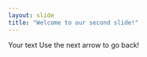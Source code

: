 ```yaml
---
layout: slide
title: "Welcome to our second slide!"
---
```

Your text
Use the next arrow to go back!
